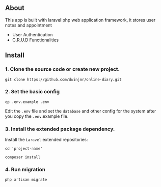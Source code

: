 
## About 

This app is built with laravel php web application framework, it stores user notes and appointment

- User Authentication
- C.R.U.D Functionalities

## Install

### 1. Clone the source code or create new project.

```shell
git clone https://github.com/dwinjnr/online-diary.git
```

### 2. Set the basic config

```shell
cp .env.example .env
```

Edit the `.env` file and set the `database` and other config for the system after you copy the `.env`.example file.

### 3. Install the extended package dependency.

Install the `Laravel` extended repositories: 

```shell
cd 'project-name'
```

```shell
composer install
```
### 4. Run migration 

```shell
php artisan migrate
```

